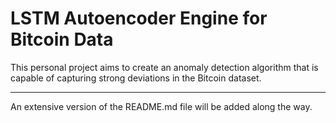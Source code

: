 # LSTM Autoencoder Engine for Bitcoin Data
This personal project aims to create an anomaly detection algorithm that is capable of capturing strong deviations in the Bitcoin dataset. 

---
An extensive version of the README.md file will be added along the way.

